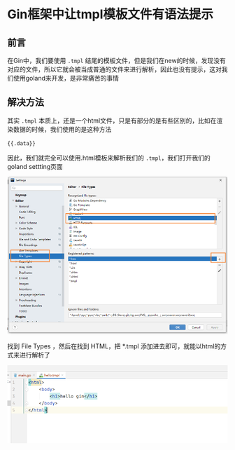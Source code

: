 # Gin框架中让tmpl模板文件有语法提示

## 前言

在Gin中，我们要使用 `.tmpl` 结尾的模板文件，但是我们在new的时候，发现没有对应的文件，所以它就会被当成普通的文件来进行解析，因此也没有提示，这对我们使用goland来开发，是非常痛苦的事情

## 解决方法

其实 `.tmpl` 本质上，还是一个html文件，只是有部分的是有些区别的，比如在渲染数据的时候，我们使用的是这种方法

```bash
{{.data}}
```

因此，我们就完全可以使用.html模板来解析我们的 `.tmpl`，我们打开我们的goland settting页面

![image-20200913213623681](images/image-20200913213623681.png)

找到 File Types ，然后在找到 HTML，把 *.tmpl 添加进去即可，就能以html的方式来进行解析了

![image-20200913213722522](images/image-20200913213722522.png)

